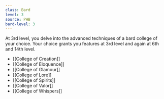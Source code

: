 ```yaml
---
class: Bard
level: 3
source: PHB
bard-level: 3
---
```



At 3rd level, you delve into the advanced techniques of a bard college of your choice. Your choice grants you features at 3rd level and again at 6th and 14th level.
- [[College of Creation]]
- [[College of Eloquence]]
- [[College of Glamour]]
- [[College of Lore]]
- [[College of Spirits]]
- [[College of Valor]]
- [[College of Whispers]]
